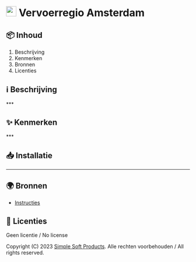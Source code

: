 <h1>
  <img src="" style="height: 1em;">
  <span> Vervoerregio Amsterdam</span>
</h1>

<h2 id="inhoud">📦 Inhoud</h2>

1. Beschrijving
2. Kenmerken
3. Bronnen
4. Licenties

<h2 id="beschrijving">ℹ️ Beschrijving</h2>
***

<h2 id="kenmerken">✨ Kenmerken</h2>
***

<h2 id="installatie">📥 Installatie</h2>

***

<h2 id="bronnen">🌍 Bronnen</h2>

- [Instructies](docs/INSTRUCTIONS.md)

<h2 id="licenties">🪪 Licenties</h2>

Geen licentie / No license

Copyright (C) 2023 [Simple Soft Products](https://sspnet.nl/). Alle rechten voorbehouden / All rights reserved.

